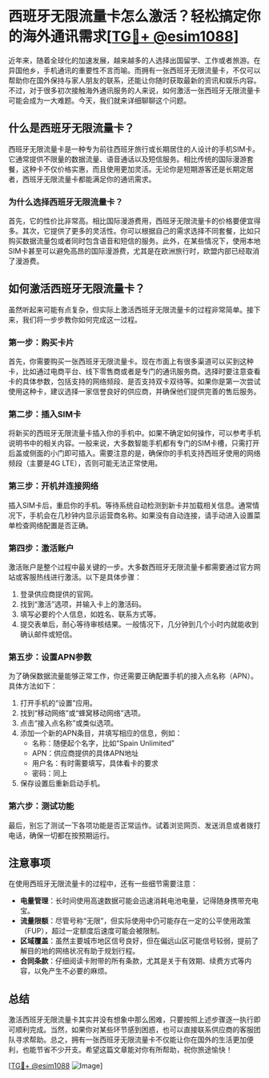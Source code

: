 # 西班牙无限流量卡怎么激活？轻松搞定你的海外通讯需求[[TG💪+ @esim1088](https://t.me/s/esim1088)]

近年来，随着全球化的加速发展，越来越多的人选择出国留学、工作或者旅游。在异国他乡，手机通讯的重要性不言而喻。而拥有一张西班牙无限流量卡，不仅可以帮助你在国外保持与家人朋友的联系，还能让你随时获取最新的资讯和娱乐内容。不过，对于很多初次接触海外通讯服务的人来说，如何激活一张西班牙无限流量卡可能会成为一大难题。今天，我们就来详细聊聊这个问题。

## 什么是西班牙无限流量卡？

西班牙无限流量卡是一种专为前往西班牙旅行或长期居住的人设计的手机SIM卡。它通常提供不限量的数据流量、语音通话以及短信服务。相比传统的国际漫游套餐，这种卡不仅价格实惠，而且使用更加灵活。无论你是短期游客还是长期定居者，西班牙无限流量卡都能满足你的通讯需求。

### 为什么选择西班牙无限流量卡？

首先，它的性价比非常高。相比国际漫游费用，西班牙无限流量卡的价格要便宜得多。其次，它提供了更多的灵活性。你可以根据自己的需求选择不同套餐，比如只购买数据流量包或者同时包含语音和短信的服务。此外，在某些情况下，使用本地SIM卡甚至可以避免高昂的国际漫游费，尤其是在欧洲旅行时，欧盟内部已经取消了漫游费。

## 如何激活西班牙无限流量卡？

虽然听起来可能有点复杂，但实际上激活西班牙无限流量卡的过程非常简单。接下来，我们将一步步教你如何完成这一过程。

### 第一步：购买卡片

首先，你需要购买一张西班牙无限流量卡。现在市面上有很多渠道可以买到这种卡，比如通过电商平台、线下零售商或者是专门的通讯服务商。选择时要注意查看卡的具体参数，包括支持的网络频段、是否支持双卡双待等。如果你是第一次尝试使用这种卡，建议选择一家信誉良好的供应商，并确保他们提供完善的售后服务。

### 第二步：插入SIM卡

将新买的西班牙无限流量卡插入你的手机中。如果不确定如何操作，可以参考手机说明书中的相关内容。一般来说，大多数智能手机都有专门的SIM卡槽，只需打开后盖或侧面的小门即可插入。需要注意的是，确保你的手机支持西班牙使用的网络频段（主要是4G LTE），否则可能无法正常使用。

### 第三步：开机并连接网络

插入SIM卡后，重启你的手机。等待系统自动检测到新卡并加载相关信息。通常情况下，手机会在几秒钟内显示运营商名称。如果没有自动连接，请手动进入设置菜单检查网络配置是否正确。

### 第四步：激活账户

激活账户是整个过程中最关键的一步。大多数西班牙无限流量卡都需要通过官方网站或客服热线进行激活。以下是具体步骤：

1. 登录供应商提供的官网。
2. 找到“激活”选项，并输入卡上的激活码。
3. 填写必要的个人信息，如姓名、联系方式等。
4. 提交表单后，耐心等待审核结果。一般情况下，几分钟到几个小时内就能收到确认邮件或短信。

### 第五步：设置APN参数

为了确保数据流量能够正常工作，你还需要正确配置手机的接入点名称（APN）。具体方法如下：

1. 打开手机的“设置”应用。
2. 找到“移动网络”或“蜂窝移动网络”选项。
3. 点击“接入点名称”或类似选项。
4. 添加一个新的APN条目，并填写相应的信息，例如：
   - 名称：随便起个名字，比如“Spain Unlimited”
   - APN：供应商提供的具体APN地址
   - 用户名：有时需要填写，具体看卡的要求
   - 密码：同上
5. 保存设置后重新启动手机。

### 第六步：测试功能

最后，别忘了测试一下各项功能是否正常运作。试着浏览网页、发送消息或者拨打电话，确保一切都在按预期运行。

## 注意事项

在使用西班牙无限流量卡的过程中，还有一些细节需要注意：

- **电量管理**：长时间使用高速数据可能会迅速消耗电池电量，记得随身携带充电宝。
- **流量限额**：尽管号称“无限”，但实际使用中仍可能存在一定的公平使用政策（FUP），超过一定额度后速度可能会被限制。
- **区域覆盖**：虽然主要城市地区信号良好，但在偏远山区可能信号较弱，提前了解目的地的网络状况有助于规划行程。
- **合同条款**：仔细阅读卡附带的所有条款，尤其是关于有效期、续费方式等内容，以免产生不必要的麻烦。

## 总结

激活西班牙无限流量卡其实并没有想象中那么困难，只要按照上述步骤逐一执行即可顺利完成。当然，如果你对某些环节感到困惑，也可以直接联系供应商的客服团队寻求帮助。总之，拥有一张西班牙无限流量卡不仅能让你在国外的生活更加便利，也能节省不少开支。希望这篇文章能对你有所帮助，祝你旅途愉快！

[[TG💪+ @esim1088](https://t.me/s/esim1088) ![Image](https://i.postimg.cc/4NQfJmqS/Snipaste-2025-05-13-00-14-12.png)]